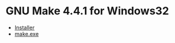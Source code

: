 # GNU Make 4.4.1 for Windows32

- [Installer](./GNU_Make_4.4.1_Installer.exe)
- [make.exe](./make.exe)
